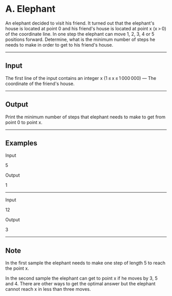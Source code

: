 # A. Elephant

An elephant decided to visit his friend. It turned out that the elephant's house is located at point 0 and his friend's house is located at point x (x > 0) of the coordinate line. In one step the elephant can move 1, 2, 3, 4 or 5 positions forward. Determine, what is the minimum number of steps he needs to make in order to get to his friend's house.

---

## Input

The first line of the input contains an integer x (1 ≤ x ≤ 1 000 000) — The coordinate of the friend's house.

---

## Output

Print the minimum number of steps that elephant needs to make to get from point 0 to point x.

---

## Examples

Input

5

Output

1

---

Input

12

Output

3

---

## Note

In the first sample the elephant needs to make one step of length 5 to reach the point x.

In the second sample the elephant can get to point x if he moves by 3, 5 and 4. There are other ways to get the optimal answer but the elephant cannot reach x in less than three moves.

